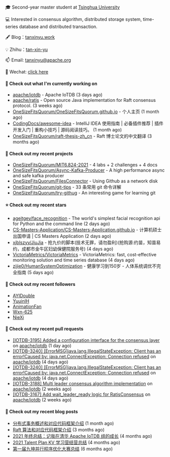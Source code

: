 🎓 Second-year master student at [Tsinghua University](https://www.tsinghua.edu.cn/)

💻 Interested in consensus algorithm, distributed storage system, time-series database and distributed transaction.

🖋 Blog：[tanxinyu.work](https://tanxinyu.work)

💡 Zhihu：[tan-xin-yu](https://www.zhihu.com/people/tan-xin-yu-22)

📫 Email: [tanxinyu@apache.org](mailto:tanxinyu@apache.org)

💬 Wechat: [click here](https://github.com/LebronAl/LebronAl/issues/1)

#### 👷 Check out what I'm currently working on

- [apache/iotdb](https://github.com/apache/iotdb) - Apache IoTDB (3 days ago)
- [apache/ratis](https://github.com/apache/ratis) - Open source Java implementation for Raft consensus protocol. (3 weeks ago)
- [OneSizeFitsQuorum/OneSizeFitsQuorum.github.io](https://github.com/OneSizeFitsQuorum/OneSizeFitsQuorum.github.io) - 个人主页 (1 month ago)
- [CodingDocs/awesome-idea](https://github.com/CodingDocs/awesome-idea) - IntelliJ IDEA 使用指南 | 必备插件推荐 | 插件开发入门 | 重构小技巧 | 源码阅读技巧。  (1 month ago)
- [OneSizeFitsQuorum/raft-thesis-zh_cn](https://github.com/OneSizeFitsQuorum/raft-thesis-zh_cn) - Raft 博士论文的中文翻译 (3 months ago)

#### 🌱 Check out my recent projects

- [OneSizeFitsQuorum/MIT6.824-2021](https://github.com/OneSizeFitsQuorum/MIT6.824-2021) - 4 labs &#43; 2 challenges &#43; 4 docs
- [OneSizeFitsQuorum/Async-Kafka-Producer](https://github.com/OneSizeFitsQuorum/Async-Kafka-Producer) - A high performance async and safe kafka producer
- [OneSizeFitsQuorum/FilesConnector](https://github.com/OneSizeFitsQuorum/FilesConnector) - Using Github as a network disk
- [OneSizeFitsQuorum/git-tips](https://github.com/OneSizeFitsQuorum/git-tips) - 33 条常用 git 命令详解
- [OneSizeFitsQuorum/try-githug](https://github.com/OneSizeFitsQuorum/try-githug) - An interesting game for learning git

#### ⭐ Check out my recent stars

- [ageitgey/face_recognition](https://github.com/ageitgey/face_recognition) - The world&#39;s simplest facial recognition api for Python and the command line (2 days ago)
- [CS-Masters-Application/CS-Masters-Application.github.io](https://github.com/CS-Masters-Application/CS-Masters-Application.github.io) - 计算机硕士出国申请 | CS Masters Application (2 days ago)
- [xjblszyy/JiuJia](https://github.com/xjblszyy/JiuJia) - 抢九价的脚本(技术无罪，请勿盈利)(抢购源:约苗，知苗易约，成都市金牛区妇幼保健院服务号) (4 days ago)
- [VictoriaMetrics/VictoriaMetrics](https://github.com/VictoriaMetrics/VictoriaMetrics) - VictoriaMetrics: fast, cost-effective monitoring solution and time series database (4 days ago)
- [zijie0/HumanSystemOptimization](https://github.com/zijie0/HumanSystemOptimization) - 健康学习到150岁 - 人体系统调优不完全指南 (5 days ago)

#### 👯 Check out my recent followers

- [AYIDouble](https://github.com/AYIDouble)
- [YuuinIH](https://github.com/YuuinIH)
- [AnimationFan](https://github.com/AnimationFan)
- [Wxn-625](https://github.com/Wxn-625)
- [NieXi](https://github.com/NieXi)

#### 🔨 Check out my recent pull requests

- [[IOTDB-3195] Added a configuration interface for the consensus layer](https://github.com/apache/iotdb/pull/6081) on [apache/iotdb](https://github.com/apache/iotdb) (1 day ago)
- [[IOTDB-3240] [ErrorMSG]java.lang.IllegalStateException: Client has an error!Caused by: java.net.ConnectException: Connection refused](https://github.com/apache/iotdb/pull/6049) on [apache/iotdb](https://github.com/apache/iotdb) (4 days ago)
- [[IOTDB-3240] [ErrorMSG]java.lang.IllegalStateException: Client has an error!Caused by: java.net.ConnectException: Connection refused](https://github.com/apache/iotdb/pull/6043) on [apache/iotdb](https://github.com/apache/iotdb) (4 days ago)
- [[IOTDB-3188] Multi leader consensus algorithm implementation](https://github.com/apache/iotdb/pull/5939) on [apache/iotdb](https://github.com/apache/iotdb) (2 weeks ago)
- [[IOTDB-3167] Add wait_leader_ready logic for RatisConsensus](https://github.com/apache/iotdb/pull/5869) on [apache/iotdb](https://github.com/apache/iotdb) (2 weeks ago)

#### 📜 Check out my recent blog posts

- [分布式事务概述和对应代码框架介绍](https://tanxinyu.work/talent-plan-transaction-talk/) (1 month ago)
- [Raft 算法和对应代码框架介绍](https://tanxinyu.work/talent-plan-raft-talk/) (3 months ago)
- [2021 年终总结：记我在清华 Apache IoTDB 组的成长](https://tanxinyu.work/2021-annual-summary/) (4 months ago)
- [2021 Talent Plan KV 学习营结营总结](https://tanxinyu.work/tinykv/) (4 months ago)
- [第一届九坤并行程序优化大赛总结](https://tanxinyu.work/jiu-kun-parallel-program-optimization-contest/) (6 months ago)
